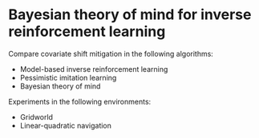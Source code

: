 # Bayesian theory of mind for inverse reinforcement learning
Compare covariate shift mitigation in the following algorithms:
* Model-based inverse reinforcement learning
* Pessimistic imitation learning
* Bayesian theory of mind

Experiments in the following environments:
* Gridworld
* Linear-quadratic navigation